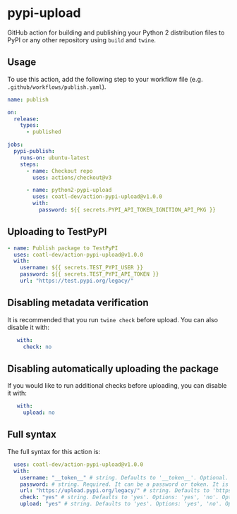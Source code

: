# pypi-upload

GitHub action for building and publishing your Python 2 distribution files to
PyPI or any other repository using `build` and `twine`.

## Usage

To use this action, add the following step to your workflow file (e.g.
`.github/workflows/publish.yaml`).

```yml
name: publish

on:
  release:
    types:
      - published

jobs:
  pypi-publish:
    runs-on: ubuntu-latest
    steps:
      - name: Checkout repo
        uses: actions/checkout@v3

      - name: python2-pypi-upload
        uses: coatl-dev/action-pypi-upload@v1.0.0
        with:
          password: ${{ secrets.PYPI_API_TOKEN_IGNITION_API_PKG }}
```

## Uploading to TestPyPI

```yml
- name: Publish package to TestPyPI
  uses: coatl-dev/action-pypi-upload@v1.0.0
  with:
    username: ${{ secrets.TEST_PYPI_USER }}
    password: ${{ secrets.TEST_PYPI_API_TOKEN }}
    url: "https://test.pypi.org/legacy/"
```

## Disabling metadata verification

It is recommended that you run `twine check` before upload. You can also disable
it with:

```yml
   with:
     check: no
```

## Disabling automatically uploading the package

If you would like to run additional checks before uploading, you can disable it
with:

```yml
   with:
     upload: no
```

## Full syntax

The full syntax for this action is:

```yml
  uses: coatl-dev/action-pypi-upload@v1.0.0
  with:
    username: "__token__" # string. Defaults to '__token__'. Optional.
    password: # string. Required. It can be a password or token. It is recommended to keep your password as secrets.
    url: "https://upload.pypi.org/legacy/" # string. Defaults to 'https://upload.pypi.org/legacy/'. Optional.
    check: "yes" # string. Defaults to 'yes'. Options: 'yes', 'no'. Optional.
    upload: "yes" # string. Defaults to 'yes'. Options: 'yes', 'no'. Optional.
```

